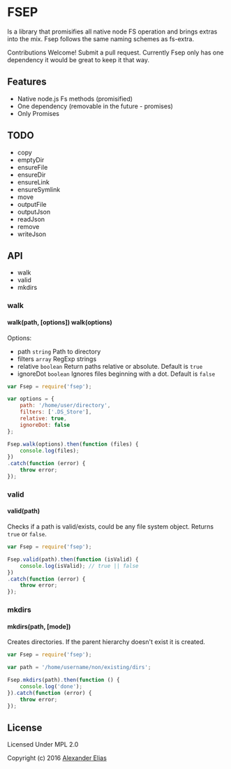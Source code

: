 # FSEP
Is a library that promisifies all native node FS operation and brings extras into the mix. Fsep follows the same naming schemes as fs-extra.

Contributions Welcome!
Submit a pull request. Currently Fsep only has one dependency it would be great to keep it that way.


## Features
- Native node.js Fs methods (promisified)
- One dependency (removable in the future - promises)
- Only Promises


## TODO
- copy
- emptyDir
- ensureFile
- ensureDir
- ensureLink
- ensureSymlink
- move
- outputFile
- outputJson
- readJson
- remove
- writeJson


## API
- walk
- valid
- mkdirs


### walk
#### walk(path, [options])  walk(options)

Options:
- path `string` Path to directory
- filters `array` RegExp strings
- relative `boolean` Return paths relative or absolute. Default is `true`
- ignoreDot `boolean` Ignores files beginning with a dot. Default is `false`

```JavaScript
var Fsep = require('fsep');

var options = {
	path: '/home/user/directory',
	filters: ['.DS_Store'],
	relative: true,
	ignoreDot: false
};

Fsep.walk(options).then(function (files) {
	console.log(files);
})
.catch(function (error) {
	throw error;
});
```


### valid
#### valid(path)

Checks if a path is valid/exists, could be any file system object. Returns `true` or `false`.

```JavaScript
var Fsep = require('fsep');

Fsep.valid(path).then(function (isValid) {
	console.log(isValid); // true || false
})
.catch(function (error) {
	throw error;
});
```


### mkdirs
#### mkdirs(path, [mode])

Creates directories. If the parent hierarchy doesn't exist it is created.

```JavaScript
var Fsep = require('fsep');

var path = '/home/username/non/existing/dirs';

Fsep.mkdirs(path).then(function () {
	console.log('done');
}).catch(function (error) {
	throw error;
});
```



## License

Licensed Under MPL 2.0

Copyright (c) 2016 [Alexander Elias](https://github.com/AlexanderElias/)
